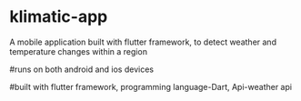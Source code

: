 # klimatic-app
A mobile application built with flutter framework, to detect weather and temperature changes within a region

#runs on both android and ios devices

#built with flutter framework, programming language-Dart, Api-weather api


